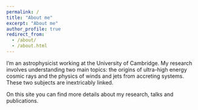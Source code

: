 ```yaml
---
permalink: /
title: "About me"
excerpt: "About me"
author_profile: true
redirect_from: 
  - /about/
  - /about.html
---
```


I’m an astrophysicist working at the University of Cambridge. My research involves understanding two main topics: the origins of ultra-high energy cosmic rays and the physics of winds and jets from accreting systems. These two subjects are inextricably linked.

On this site you can find more details about my research, talks and publications.